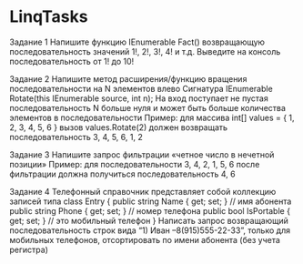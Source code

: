 # LinqTasks

Задание 1
Напишите функцию IEnumerable<int> Fact() возвращающую последовательность значений 1!, 2!, 3!, 4! и т.д.
Выведите на консоль последовательность от 1! до 10!

Задание 2
Напишите метод расширения/функцию вращения последовательности на N элементов влево 
Сигнатура IEnumerable<int> Rotate(this IEnumerable<int> source, int n);
На вход поступает не пустая последовательность
N больше нуля и может быть больше количества элементов в последовательности
Пример: для массива int[] values = { 1, 2, 3, 4, 5, 6 } вызов values.Rotate(2) должен возвращать последовательность 3, 4, 5, 6, 1, 2

Задание 3
Напишите запрос фильтрации «четное число в нечетной позиции»
Пример: для последовательности 3, 4, 2, 1, 5, 6 после фильтрации должна получиться последовательность 4, 6

Задание 4
Телефонный справочник представляет собой коллекцию записей типа
class Entry {
    public string Name { get; set; } // имя абонента
    public string Phone { get; set; } // номер телефона
    public bool IsPortable { get; set; } // это мобильный телефон
}
Написать запрос возвращающий последовательность строк вида “1) Иван –8(915)555-22-33”, только для мобильных телефонов, отсортировать по имени абонента (без учета регистра)

